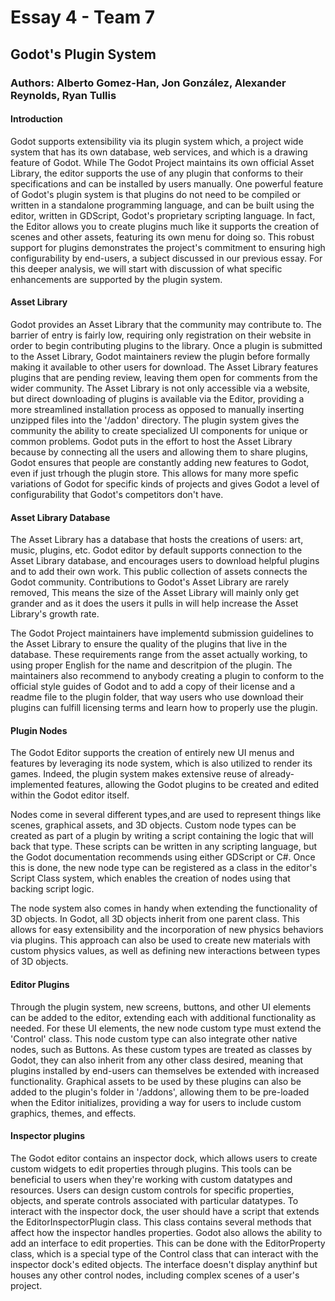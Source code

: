 # Essay 4 - Team 7
## Godot's Plugin System
### Authors: Alberto Gomez-Han, Jon González, Alexander Reynolds, Ryan Tullis 

#### Introduction
Godot supports extensibility via its plugin system which, a project wide system that has its own database, web services, and which is a drawing feature of Godot. While The Godot Project maintains its own
official Asset Library, the editor supports the use of any plugin that conforms to their specifications and can be installed by users manually. One powerful feature of Godot's
plugin system is that plugins do not need to be compiled or written in a standalone programming language, and can be built using the editor, written in GDScript, Godot's
proprietary scripting language. In fact, the Editor allows you to create plugins much like it supports the creation of scenes and other assets, featuring its own menu
for doing so. This robust support for plugins demonstrates the project's commitment to ensuring high configurability by end-users, a subject discussed in our previous essay. For this deeper
analysis, we will start with discussion of what specific enhancements are supported by the plugin system.

#### Asset Library
Godot provides an Asset Library that the community may contribute to. The barrier of entry is fairly low, requiring only registration on their website in order to begin contributing plugins to the library. Once a plugin is submitted to the Asset Library, Godot maintainers review the plugin before formally making it available to other users for download. The Asset Library features plugins that are pending review, leaving them open for comments from the wider community. The Asset Library is not only accessible via a website, but direct downloading of plugins is available via the Editor, providing a more streamlined installation process as opposed to manually inserting unzipped files into the '/addon' directory. The plugin system gives the community the ability to create specialized UI components for unique or common problems. Godot puts in the effort to host the Asset Library because by connecting all the users and allowing them to share plugins, Godot ensures that people are constantly adding new features to Godot, even if just trhough the plugin store. This allows for many more spefic variations of Godot for specific kinds of projects and gives Godot a level of configurability that Godot's competitors don't have.


#### Asset Library Database
The Asset Library has a database that hosts the creations of users: art, music, plugins, etc. Godot editor by default supports connection to the Asset Library database, and encourages users to download helpful plugins and to add their own work. This public collection of assets connects the Godot community. Contributions to Godot's Asset Library are rarely removed, This means the size of the Asset Library will mainly only get grander and as it does the users it pulls in will help increase the Asset Library's growth rate. 

The Godot Project maintainers have implementd submission guidelines to the Asset Library to ensure the quality of the plugins that live in the database. These requirements range from the asset actually working, to using proper English for the name and descritpion of the plugin. The maintainers also recommend to anybody creating a plugin to conform to the official style guides of Godot and to add a copy of their license and a readme file to the plugin folder, that way users who use download their plugins can fulfill licensing terms and learn how to properly use the plugin.

#### Plugin Nodes
The Godot Editor supports the creation of entirely new UI menus and features by leveraging its node system, which is also utilized to render its games. Indeed, the plugin system makes extensive reuse of already-implemented features, allowing the Godot plugins to be created and edited within the Godot editor itself.

Nodes come in several different types,and are used to represent things like scenes, graphical assets, and 3D objects. Custom node types can be created as part of a plugin by writing a script containing the logic that will back that type. These scripts can be written in any scripting language, but the Godot documentation recommends using either GDScript or C#. Once this is done, the new node type can be registered as a class in the editor's Script Class system, which enables the creation of nodes using that backing script logic. 

The node system also comes in handy when extending the functionality of 3D objects. In Godot, all 3D objects inherit from one parent class. This allows for easy extensibility and the incorporation of new physics behaviors via plugins. This approach can also be used to create new materials with custom physics values, as well as defining new interactions between types of 3D objects.

#### Editor Plugins
Through the plugin system, new screens, buttons, and other UI elements can be added to the editor, extending each with additional functionality as needed. For these UI elements, the new node custom type must extend the 'Control' class. This node custom type can also integrate other native nodes, such as Buttons. As these custom types are treated as classes by Godot, they can also inherit from any other class desired, meaning that plugins installed by end-users can themselves be extended with increased functionality. Graphical assets to be used by these plugins can also be added to the plugin's folder in '/addons', allowing them to be pre-loaded when the Editor initializes, providing a way for users to include custom graphics, themes, and effects.

#### Inspector plugins
The Godot editor contains an inspector dock, which allows users to create custom widgets to edit properties through plugins. This tools can be beneficial to users when they're working with custom datatypes and resources. Users can design custom controls for specific properties, objects, and sperate controls associated with particular datatypes. To interact with the inspector dock, the user should have a script that extends the EditorInspectorPlugin class. This class contains several methods that affect how the inspector handles properties. 
Godot also allows the ability to add an interface to edit properties. This can be done with the EditorProperty class, which is a special type of the Control class that can interact with the inspector dock's edited objects. The interface doesn't display anythinf but houses any other control nodes, including complex scenes of a user's project.
